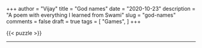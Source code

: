 +++
author = "Vijay"
title = "God names"
date = "2020-10-23"
description = "A poem with everything I learned from Swami"
slug = "god-names"
comments = false
draft = true
tags = [
    "Games",
]
+++

{{< puzzle >}}


---